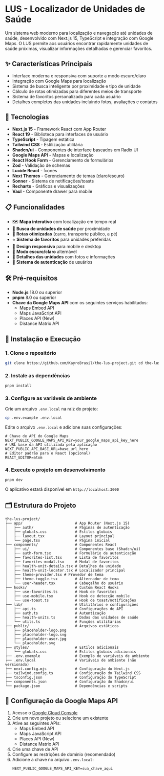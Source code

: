 # LUS - Localizador de Unidades de Saúde

Um sistema web moderno para localização e navegação até unidades de saúde, desenvolvido com Next.js 15, TypeScript e integração com Google Maps. O LUS permite aos usuários encontrar rapidamente unidades de saúde próximas, visualizar informações detalhadas e gerenciar favoritos.

## ✨ Características Principais

- Interface moderna e responsiva com suporte a modo escuro/claro
- Integração com Google Maps para localização
- Sistema de busca inteligente por proximidade e tipo de unidade
- Cálculo de rotas otimizadas para diferentes meios de transporte
- Sistema de favoritos personalizado para cada usuário
- Detalhes completos das unidades incluindo fotos, avaliações e contatos

## 🚀 Tecnologias

- **Next.js 15** - Framework React com App Router
- **React 19** - Biblioteca para interfaces de usuário
- **TypeScript** - Tipagem estática
- **Tailwind CSS** - Estilização utilitária
- **Shadcn/ui** - Componentes de interface baseados em Radix UI
- **Google Maps API** - Mapas e localização
- **React Hook Form** - Gerenciamento de formulários
- **Zod** - Validação de schemas
- **Lucide React** - Ícones
- **Next Themes** - Gerenciamento de temas (claro/escuro)
- **Sonner** - Sistema de notificações/toasts
- **Recharts** - Gráficos e visualizações
- **Vaul** - Componente drawer para mobile

## 📋 Funcionalidades

- 🗺️ **Mapa interativo** com localização em tempo real
- 🏥 **Busca de unidades de saúde** por proximidade
- 🚗 **Rotas otimizadas** (carro, transporte público, a pé)
- ⭐ **Sistema de favoritos** para unidades preferidas
- 📱 **Design responsivo** para mobile e desktop
- 🌙 **Modo escuro/claro** alternável
- 📍 **Detalhes das unidades** com fotos e informações
- 🔐 **Sistema de autenticação** de usuários

## 🛠️ Pré-requisitos

- **Node.js** 18.0 ou superior
- **pnpm** 8.0 ou superior
- **Chave da Google Maps API** com os seguintes serviços habilitados:
  - Maps Embed API
  - Maps JavaScript API
  - Places API (New)
  - Distance Matrix API

## 🚀 Instalação e Execução

### 1. Clone o repositório

```bash
git clone https://github.com/KayroBrasil/the-lus-project.git cd the-lus-project
```

### 2. Instale as dependências

```bash
pnpm install
```

### 3. Configure as variáveis de ambiente

Crie um arquivo `.env.local` na raiz do projeto:

```bash
cp .env.example .env.local
```

Edite o arquivo `.env.local` e adicione suas configurações:

```env
# Chave de API do Google Maps
NEXT_PUBLIC_GOOGLE_MAPS_API_KEY=your_google_maps_api_key_here
# URL base da API utilizada pela aplicação
NEXT_PUBLIC_API_BASE_URL=base_url_here
# Editor padrão para o React (opcional)
REACT_EDITOR=atom
```

### 4. Execute o projeto em desenvolvimento

```bash
pnpm dev
```

O aplicativo estará disponível em `http://localhost:3000`

## 🗂️ Estrutura do Projeto

```
the-lus-project/
├── app/                        # App Router (Next.js 15)
│   ├── auth/                   # Páginas de autenticação
│   ├── globals.css             # Estilos globais
│   ├── layout.tsx              # Layout principal
│   └── page.tsx                # Página inicial
├── components/                 # Componentes React
│   ├── ui/                     # Componentes base (Shadcn/ui)
│   ├── auth-form.tsx           # Formulário de autenticação
│   ├── favorites-list.tsx      # Lista de favoritos
│   ├── favorites-modal.tsx     # Modal de favoritos
│   ├── health-unit-details.tsx # Detalhes da unidade
│   ├── health-unit-locator.tsx # Localizador principal
│   ├── theme-provider.tsx # Provedor de tema
│   ├── theme-toggle.tsx        # Alternador de tema
│   └── user-header.tsx         # Cabeçalho do usuário
├── hooks/                      # Custom React Hooks
│   ├── use-favorites.ts        # Hook de favoritos
│   ├── use-mobile.tsx          # Hook de detecção mobile
│   └── use-toast.ts            # Hook de toast/notificações
├── lib/                        # Utilitários e configurações
│   ├── api.ts                  # Configurações de API
│   ├── auth.ts                 # Autenticação
│   ├── health-units.ts         # Dados das unidades de saúde
│   └── utils.ts                # Funções utilitárias
├── public/                     # Arquivos estáticos
│   ├── placeholder-logo.png
│   ├── placeholder-logo.svg
│   ├── placeholder-user.jpg
│   └── placeholder.svg
├── styles/                     # Estilos adicionais
│   └── globals.css             # Estilos globais adicionais
├── .env.example                # Exemplo de variáveis de ambiente
├── .env.local                  # Variáveis de ambiente (não versionado)
├── next.config.mjs             # Configuração do Next.js
├── tailwind.config.ts          # Configuração do Tailwind CSS
├── tsconfig.json               # Configuração do TypeScript
├── components.json             # Configuração do Shadcn/ui
└── package.json                # Dependências e scripts
```

## 🔑 Configuração da Google Maps API

1. Acesse o [Google Cloud Console](https://console.cloud.google.com/)
2. Crie um novo projeto ou selecione um existente
3. Ative as seguintes APIs:
   - Maps Embed API
   - Maps JavaScript API
   - Places API (New)
   - Distance Matrix API
4. Crie uma chave de API
5. Configure as restrições de domínio (recomendado)
6. Adicione a chave no arquivo `.env.local`:
   ```env
   NEXT_PUBLIC_GOOGLE_MAPS_API_KEY=sua_chave_aqui
   ```
